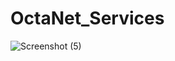 # OctaNet_Services
![Screenshot (5)](https://github.com/Siripragna/OctaNet_Services/assets/149764534/7ce5f9b5-1a5e-4eb9-824b-dac8e9a00396)


